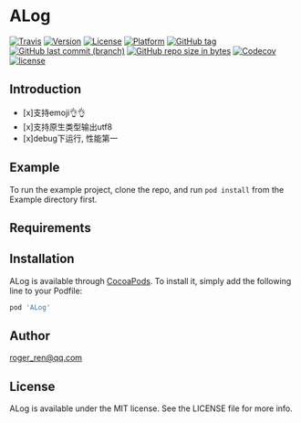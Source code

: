 # ALog

[![Travis](https://img.shields.io/travis/RogerAbyss/ALog.svg)](https://travis-ci.org/RogerAbyss/ALog)
[![Version](https://img.shields.io/cocoapods/v/ALog.svg?style=flat)](http://cocoapods.org/pods/ALog)
[![License](https://img.shields.io/cocoapods/l/ALog.svg?style=flat)](http://cocoapods.org/pods/ALog)
[![Platform](https://img.shields.io/cocoapods/p/ALog.svg?style=flat)](http://cocoapods.org/pods/ALog)
[![GitHub tag](https://img.shields.io/github/tag/RogerAbyss/ALog.svg)](https://github.com/RogerAbyss/ALog)
[![GitHub last commit (branch)](https://img.shields.io/github/last-commit/RogerAbyss/ALog.svg)](https://github.com/RogerAbyss/ALog)
[![GitHub repo size in bytes](https://img.shields.io/github/repo-size/RogerAbyss/ALog.svg)](https://github.com/RogerAbyss/ALog)
[![Codecov](https://img.shields.io/codecov/c/github/RogerAbyss/ALog.svg)](https://codecov.io/gh/RogerAbyss/ALog)
[![license](https://img.shields.io/github/license/RogerAbyss/ALog.svg)](https://github.com/RogerAbyss/ALog/LICENSE)

## Introduction

 - [x]支持emoji:ok_hand::ok_hand:
 - [x]支持原生类型输出utf8
 - [x]debug下运行, 性能第一

## Example

To run the example project, clone the repo, and run `pod install` from the Example directory first.

## Requirements

## Installation

ALog is available through [CocoaPods](http://cocoapods.org). To install
it, simply add the following line to your Podfile:

```ruby
pod 'ALog'
```

## Author

roger_ren@qq.com

## License

ALog is available under the MIT license. See the LICENSE file for more info.
